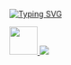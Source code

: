 [![Typing SVG](https://readme-typing-svg.herokuapp.com?lines=QA+Automation+Python)](https://git.io/typing-svg)

<a href="https://www.codewars.com/users/LittleGodYo"><img src="https://user-images.githubusercontent.com/106131067/175815729-c8f90fe6-5d92-4f32-a8db-ecc00edfe107.svg" width="50">
<img src="https://www.codewars.com/users/LittleGodYo/badges/large?logo=false">
